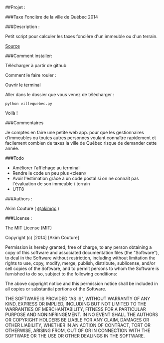 ##Projet : 

###Taxe Foncière de la ville de Québec 2014

###Description : 

Petit script pour calculer les taxes foncière d'un immeuble ou d'un terrain.

[Source](http://www.ville.quebec.qc.ca/apropos/profil_financier/docs/budget2014.pdf)

###Comment installer: 

Télécharger à partir de github

Comment le faire rouler :

Ouvrir le terminal

Aller dans le dossier que vous venez de télécharger :

	python villequebec.py

Voilà !

###Commentaires

Je comptes en faire une petite web app. pour que les gestionnaires d'immeubles ou toutes autres personnes voulant connaître rapidement et facilement combien de taxes la ville de Québec risque de demander cette année.

###Todo

* Améliorer l'affichage au terminal
* Rendre le code un peu plus «clean» 
* Avoir l'estimation grâce à un code postal si on ne connaît pas l'évaluation de son immeuble / terrain
* UTF8

###Authors :

Akim Couture ( [@akimqc](https://twitter.com/Akimqc) )

###License : 

The MIT License (MIT)

Copyright (c) [2014] [Akim Couture]

Permission is hereby granted, free of charge, to any person obtaining a copy
of this software and associated documentation files (the "Software"), to deal
in the Software without restriction, including without limitation the rights
to use, copy, modify, merge, publish, distribute, sublicense, and/or sell
copies of the Software, and to permit persons to whom the Software is
furnished to do so, subject to the following conditions:

The above copyright notice and this permission notice shall be included in all
copies or substantial portions of the Software.

THE SOFTWARE IS PROVIDED "AS IS", WITHOUT WARRANTY OF ANY KIND, EXPRESS OR
IMPLIED, INCLUDING BUT NOT LIMITED TO THE WARRANTIES OF MERCHANTABILITY,
FITNESS FOR A PARTICULAR PURPOSE AND NONINFRINGEMENT. IN NO EVENT SHALL THE
AUTHORS OR COPYRIGHT HOLDERS BE LIABLE FOR ANY CLAIM, DAMAGES OR OTHER
LIABILITY, WHETHER IN AN ACTION OF CONTRACT, TORT OR OTHERWISE, ARISING FROM,
OUT OF OR IN CONNECTION WITH THE SOFTWARE OR THE USE OR OTHER DEALINGS IN THE
SOFTWARE.
